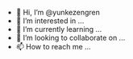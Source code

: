 - 👋 Hi, I’m @yunkezengren
- 👀 I’m interested in ...
- 🌱 I’m currently learning ...
- 💞️ I’m looking to collaborate on ...
- 📫 How to reach me ...

<!---
yunkezengren/yunkezengren is a ✨ special ✨ repository because its `README.md` (this file) appears on your GitHub profile.
You can click the Preview link to take a look at your changes.
--->
